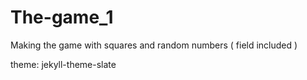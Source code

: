 # The-game_1
Making the game with squares and random numbers ( field included )

theme: jekyll-theme-slate
